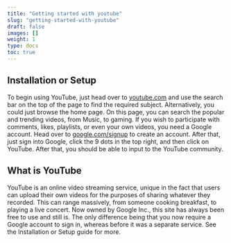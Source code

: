 ```yaml
---
title: "Getting started with youtube"
slug: "getting-started-with-youtube"
draft: false
images: []
weight: 1
type: docs
toc: true
---
```


## Installation or Setup
To begin using YouTube, just head over to [youtube.com](http://www.youtube.com) and use the search bar on the top of the page to find the required subject. Alternatively, you could just browse the home page. On this page, you can search the popular and trending videos, from Music, to gaming. If you wish to participate with comments, likes, playlists, or even your own videos, you need a Google account. Head over to [google.com/signup](https://accounts.google.com/SignUp) to create an account. After that, just sign into Google, click the 9 dots in the top right, and then click on YouTube. After that, you should be able to input to the YouTube community.

## What is YouTube
YouTube is an online video streaming service, unique in the fact that users can upload their own videos for the purposes of sharing whatever they recorded. This can range massively, from someone cooking breakfast, to playing a live concert. Now owned by Google Inc., this site has always been free to use and still is. The only difference being that you now require a Google account to sign in, whereas before it was a separate service. See the Installation or Setup guide for more.

